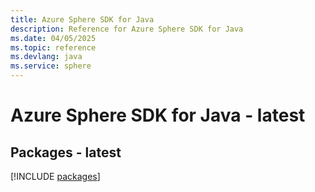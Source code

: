 ```yaml
---
title: Azure Sphere SDK for Java
description: Reference for Azure Sphere SDK for Java
ms.date: 04/05/2025
ms.topic: reference
ms.devlang: java
ms.service: sphere
---
```

# Azure Sphere SDK for Java - latest
## Packages - latest
[!INCLUDE [packages](sphere-index.md)]